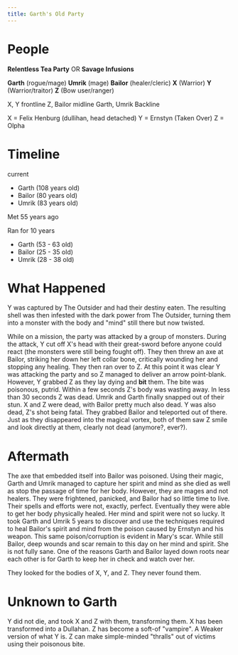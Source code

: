 ```yaml
---
title: Garth's Old Party
---
```


# People

**Relentless Tea Party** OR **Savage Infusions**

**Garth** (rogue/mage)
**Umrik** (mage)
**Bailor** (healer/cleric)
**X** (Warrior)
**Y** (Warrior/traitor)
**Z** (Bow user/ranger)

X, Y frontline
Z, Bailor midline
Garth, Umrik Backline

X = Felix Henburg (dullihan, head detached)
Y = Ernstyn (Taken Over)
Z = Olpha

# Timeline

current
- Garth (108 years old)
- Bailor (80 years old)
- Umrik (83 years old)

Met 55 years ago

Ran for 10 years
- Garth (53 - 63 old)
- Bailor (25 - 35 old)
- Umrik (28 - 38 old)


# What Happened

Y was captured by The Outsider and had their destiny eaten. The resulting shell was then infested with the dark power from The Outsider, turning them into a monster with the body and "mind" still there but now twisted.

While on a mission, the party was attacked by a group of monsters. During the attack, Y cut off X's head with their great-sword before anyone could react (the monsters were still being fought off). They then threw an axe at Bailor, striking her down her left collar bone, critically wounding her and stopping any healing. They then ran over to Z. At this point it was clear Y was attacking the party and so Z managed to deliver an arrow point-blank. However, Y grabbed Z as they lay dying and **bit** them. The bite was poisonous, putrid. Within a few seconds Z's body was wasting away. In less than 30 seconds Z was dead. Umrik and Garth finally snapped out of their stun. X and Z were dead, with Bailor pretty much also dead. Y was also dead, Z's shot being fatal. They grabbed Bailor and teleported out of there. Just as they disappeared into the magical vortex, both of them saw Z smile and look directly at them, clearly not dead (anymore?, ever?).

# Aftermath

The axe that embedded itself into Bailor was poisoned. Using their magic, Garth and Umrik managed to capture her spirit and mind as she died as well as stop the passage of time for her body. However, they are mages and not healers. They were frightened, panicked, and Bailor had so little time to live. Their spells and efforts were not, exactly, perfect. Eventually they were able to get her body physically healed. Her mind and spirit were not so lucky. It took Garth and Umrik 5 years to discover and use the techniques required to heal Bailor's spirit and mind from the poison caused by Ernstyn and his weapon. This same poison/corruption is evident in Mary's scar. While still Bailor, deep wounds and scar remain to this day on her mind and spirit. She is not fully sane. One of the reasons Garth and Bailor layed down roots near each other is for Garth to keep her in check and watch over her.

They looked for the bodies of X, Y, and Z. They never found them.

# Unknown to Garth

Y did not die, and took X and Z with them, transforming them.
X has been transformed into a Dullahan.
Z has become a soft-of "vampire". A Weaker version of what Y is. Z can make simple-minded "thralls" out of victims using their poisonous bite.
